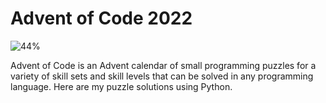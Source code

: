 # Advent of Code 2022
![44%](https://progress-bar.dev/44)

Advent of Code is an Advent calendar of small programming puzzles for a variety of skill sets and skill levels that can be solved in any programming language. Here are my puzzle solutions using Python.